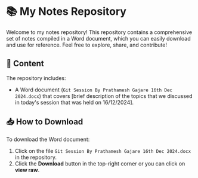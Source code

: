 # 📚 My Notes Repository

Welcome to my notes repository! This repository contains a comprehensive set of notes compiled in a Word document, which you can easily download and use for reference. Feel free to explore, share, and contribute!

## 📂 Content

The repository includes:

- A Word document (`Git Session By Prathamesh Gajare 16th Dec 2024.docx`) that covers [brief description of the topics that we discussed in today's session that was held on 16/12/2024].

## 📥 How to Download

To download the Word document:

1. Click on the file `Git Session By Prathamesh Gajare 16th Dec 2024.docx` in the repository.
2. Click the **Download** button in the top-right corner or you can click on **view raw**.
